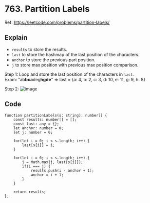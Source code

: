# 763. Partition Labels

Ref: https://leetcode.com/problems/partition-labels/

## Explain
- `results` to store the results.
- `last` to store the hashmap of the last position of the characters.
- `anchor` to store the previous part position.
- `j` to store max position with previous max position comparison.

Step 1: Loop and store the last position of the characters in `last`.\
Exam: "ab**bca**deg**hgde**" => last = {a: 4, b: 2, c: 3, d: 10, e: 11, g: 9, h: 8}

Step 2:
![image](https://user-images.githubusercontent.com/61721550/159621999-cb4a0677-2816-4b8e-a7e1-9b39af8444cc.png)

## Code
```tsx
function partitionLabels(s: string): number[] {
    const results: number[] = [];
    const last: any = {};
    let anchor: number = 0;
    let j: number = 0;

    for(let i = 0; i < s.length; i++) {
        last[s[i]] = i;
    }

    for(let i = 0; i < s.length; i++) {
        j = Math.max(j, last[s[i]]);
        if(i === j) {
            results.push(i - anchor + 1);
            anchor = i + 1;
        }
    }

    return results;
};
```
